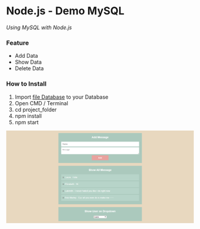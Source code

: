 # Node.js - Demo MySQL

*Using MySQL with Node.js*

### Feature
- Add Data
- Show Data
- Delete Data

### How to Install
1. Import [file Database](https://github.com/iamblocksberg/node.js-demo_mysql/blob/master/_File%20Database/awesome_db.sql) to your Database
1. Open CMD / Terminal
1. cd project_folder
1. npm install
1. npm start



![Screenshot](_Screenshot/Screenshot_8.png)

